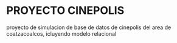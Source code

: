 <h1>PROYECTO CINEPOLIS</h1>

<P>proyecto de simulacion de base de datos de cinepolis del area de coatzacoalcos, icluyendo modelo relacional</P>
